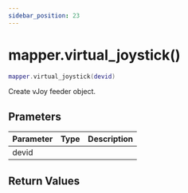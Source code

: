 ```yaml
---
sidebar_position: 23
---
```


# mapper.virtual_joystick()
```lua
mapper.virtual_joystick(devid)
```
Create vJoy feeder object.


## Prameters
|Parameter|Type|Description|
|-|-|-|
|devid|||


## Return Values
